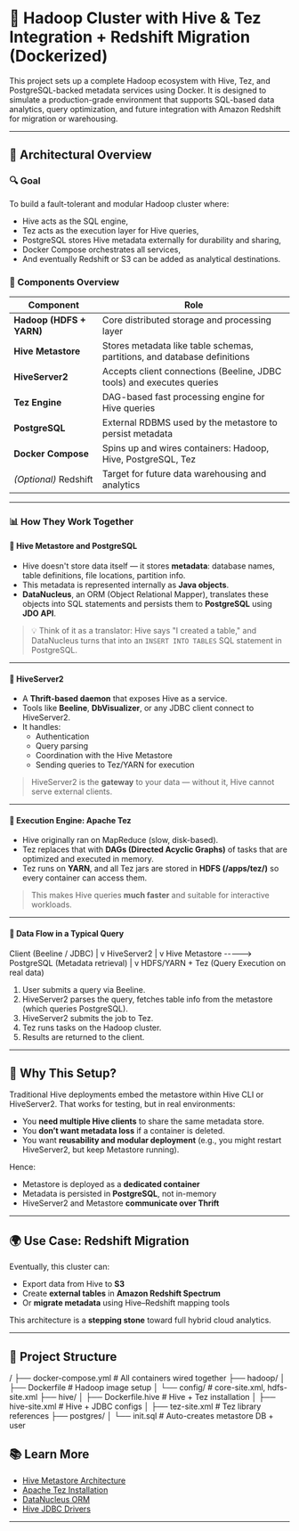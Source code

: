 # 🚀 Hadoop Cluster with Hive & Tez Integration + Redshift Migration (Dockerized)

This project sets up a complete Hadoop ecosystem with Hive, Tez, and PostgreSQL-backed metadata services using Docker. It is designed to simulate a production-grade environment that supports SQL-based data analytics, query optimization, and future integration with Amazon Redshift for migration or warehousing.

---

## 🧱 Architectural Overview

### 🔍 Goal
To build a fault-tolerant and modular Hadoop cluster where:
- Hive acts as the SQL engine,
- Tez acts as the execution layer for Hive queries,
- PostgreSQL stores Hive metadata externally for durability and sharing,
- Docker Compose orchestrates all services,
- And eventually Redshift or S3 can be added as analytical destinations.

### 🧩 Components Overview

| Component       | Role                                                                 |
|----------------|----------------------------------------------------------------------|
| **Hadoop (HDFS + YARN)** | Core distributed storage and processing layer                |
| **Hive Metastore**       | Stores metadata like table schemas, partitions, and database definitions |
| **HiveServer2**          | Accepts client connections (Beeline, JDBC tools) and executes queries |
| **Tez Engine**           | DAG-based fast processing engine for Hive queries            |
| **PostgreSQL**           | External RDBMS used by the metastore to persist metadata     |
| **Docker Compose**       | Spins up and wires containers: Hadoop, Hive, PostgreSQL, Tez |
| *(Optional)* Redshift    | Target for future data warehousing and analytics             |

---

### 📊 How They Work Together

#### 🔸 Hive Metastore and PostgreSQL
- Hive doesn't store data itself — it stores **metadata**: database names, table definitions, file locations, partition info.
- This metadata is represented internally as **Java objects**.
- **DataNucleus**, an ORM (Object Relational Mapper), translates these objects into SQL statements and persists them to **PostgreSQL** using **JDO API**.

> 💡 Think of it as a translator: Hive says "I created a table," and DataNucleus turns that into an `INSERT INTO TABLES` SQL statement in PostgreSQL.

---

#### 🔸 HiveServer2
- A **Thrift-based daemon** that exposes Hive as a service.
- Tools like **Beeline**, **DbVisualizer**, or any JDBC client connect to HiveServer2.
- It handles:
  - Authentication
  - Query parsing
  - Coordination with the Hive Metastore
  - Sending queries to Tez/YARN for execution

> HiveServer2 is the **gateway** to your data — without it, Hive cannot serve external clients.

---

#### 🔸 Execution Engine: Apache Tez
- Hive originally ran on MapReduce (slow, disk-based).
- Tez replaces that with **DAGs (Directed Acyclic Graphs)** of tasks that are optimized and executed in memory.
- Tez runs on **YARN**, and all Tez jars are stored in **HDFS (/apps/tez/)** so every container can access them.

> This makes Hive queries **much faster** and suitable for interactive workloads.

---

#### 🔸 Data Flow in a Typical Query
Client (Beeline / JDBC)
|
v
HiveServer2
|
v
Hive Metastore -----> PostgreSQL (Metadata retrieval)
|
v
HDFS/YARN + Tez (Query Execution on real data)


1. User submits a query via Beeline.
2. HiveServer2 parses the query, fetches table info from the metastore (which queries PostgreSQL).
3. HiveServer2 submits the job to Tez.
4. Tez runs tasks on the Hadoop cluster.
5. Results are returned to the client.

---

## 🧠 Why This Setup?

Traditional Hive deployments embed the metastore within Hive CLI or HiveServer2. That works for testing, but in real environments:

- You **need multiple Hive clients** to share the same metadata store.
- You **don’t want metadata loss** if a container is deleted.
- You want **reusability and modular deployment** (e.g., you might restart HiveServer2, but keep Metastore running).

Hence:
- Metastore is deployed as a **dedicated container**
- Metadata is persisted in **PostgreSQL**, not in-memory
- HiveServer2 and Metastore **communicate over Thrift**

---

## 🌍 Use Case: Redshift Migration

Eventually, this cluster can:
- Export data from Hive to **S3**
- Create **external tables** in **Amazon Redshift Spectrum**
- Or **migrate metadata** using Hive–Redshift mapping tools

This architecture is a **stepping stone** toward full hybrid cloud analytics.

---

## 🧱 Project Structure

/
├── docker-compose.yml # All containers wired together
├── hadoop/
│ ├── Dockerfile # Hadoop image setup
│ └── config/ # core-site.xml, hdfs-site.xml
├── hive/
│ ├── Dockerfile.hive # Hive + Tez installation
│ ├── hive-site.xml # Hive + JDBC configs
│ ├── tez-site.xml # Tez library references
├── postgres/
│ └── init.sql # Auto-creates metastore DB + user


## 📚 Learn More

- [Hive Metastore Architecture](https://hive.apache.org/docs/latest/adminmanual-metastore-3-administration_75978150/)
- [Apache Tez Installation](https://tez.apache.org/install.html)
- [DataNucleus ORM](https://www.datanucleus.org/)
- [Hive JDBC Drivers](https://cwiki.apache.org/confluence/display/Hive/HiveServer2+Clients)

---

